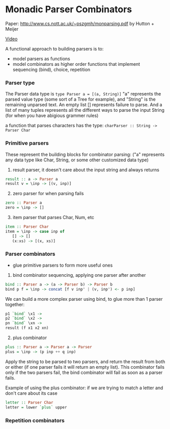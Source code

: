 # Monadic Parser Combinators

Paper: http://www.cs.nott.ac.uk/~pszgmh/monparsing.pdf by Hutton + Meijer

[Video](https://channel9.msdn.com/Series/C9-Lectures-Erik-Meijer-Functional-Programming-Fundamentals/C9-Lectures-Dr-Erik-Meijer-Functional-Programming-Fundamentals-Chapter-8-of-13)

A functional approach to building parsers is to:
- model parsers as functions
- model combinators as higher order functions that implement sequencing (bind), choice, repetition

### Parser type
The Parser data type is `type Parser a = [(a, String)]` "a" represents the parsed value type (some sort of a Tree for example), and "String" is the remaining unparsed text. An empty list [] represents failure to parse. And a list of many tuples represents all the different ways to parse the input String (for when you have abigious grammer rules)

a function that parses characters has the type: `charParser :: String -> Parser Char`

### Primitive parsers
These represent the building blocks for combinator parsing: ("a" represents any data type like Char, String, or some other customized data type)

1) result parser, it doesn't care about the input string and always returns
```haskell
result :: a -> Parser a
result v = \inp -> [(v, inp)]
```

2) zero parser for when parsing fails
```haskell
zero :: Parser a
zero = \inp -> []
```

3) item parser that parses Char, Num, etc
```haskell
item :: Parser Char
item = \inp -> case inp of
   [] -> []
   (x:xs) -> [(x, xs)]
```

### Parser combinators
- glue primitive parsers to form more useful ones

1) bind combinator
sequencing, applying one parser after another
```haskell
bind :: Parser a -> (a -> Parser b) -> Parser b
bind p f = \inp -> concat [f v inp' | (v, inp') <- p inp]
```

We can build a more complex parser using bind, to glue more than 1 parser together:
```haskell
p1 `bind` \x1 ->
p2 `bind` \x2 ->
pn `bind` \xn ->
result (f x1 x2 xn)
```

2) plus combinator
```haskell
plus :: Parser a -> Parser a -> Parser
plus = \inp -> (p inp ++ q inp)
```

Apply the string to be parsed to two parsers, and return the result from both or either (if one parser fails it will return an empty list). This combinator fails only if the two parsers fail, the bind combinator will fail as soon as a parser fails.

Example of using the plus combinator: if we are trying to match a letter and don't care about its case
```haskell
letter :: Parser Char
letter = lower `plus` upper
```

### Repetition combinators
